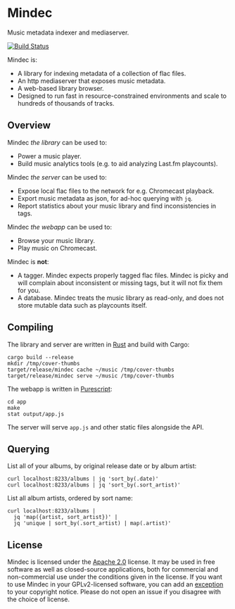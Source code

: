 # Mindec

Music metadata indexer and mediaserver.

[![Build Status][ci-img]][ci]

Mindec is:

 * A library for indexing metadata of a collection of flac files.
 * An http mediaserver that exposes music metadata.
 * A web-based library browser.
 * Designed to run fast in resource-constrained environments
   and scale to hundreds of thousands of tracks.

## Overview

Mindec *the library* can be used to:

 * Power a music player.
 * Build music analytics tools (e.g. to aid analyzing Last.fm playcounts).

Mindec *the server* can be used to:

 * Expose local flac files to the network for e.g. Chromecast playback.
 * Export music metadata as json, for ad-hoc querying with `jq`.
 * Report statistics about your music library and find inconsistencies in tags.

Mindec *the webapp* can be used to:

 * Browse your music library.
 * Play music on Chromecast.

Mindec is **not**:

 * A tagger. Mindec expects properly tagged flac files. Mindec is picky and
   will complain about inconsistent or missing tags, but it will not fix them
   for you.
 * A database. Mindec treats the music library as read-only, and does not store
   mutable data such as playcounts itself.

## Compiling

The library and server are written in [Rust][rust] and build with Cargo:

    cargo build --release
    mkdir /tmp/cover-thumbs
    target/release/mindec cache ~/music /tmp/cover-thumbs
    target/release/mindec serve ~/music /tmp/cover-thumbs

The webapp is written in [Purescript][purescript]:

    cd app
    make
    stat output/app.js

The server will serve `app.js` and other static files alongside the API.

## Querying

List all of your albums, by original release date or by album artist:

    curl localhost:8233/albums | jq 'sort_by(.date)'
    curl localhost:8233/albums | jq 'sort_by(.sort_artist)'

List all album artists, ordered by sort name:

    curl localhost:8233/albums |
      jq 'map({artist, sort_artist})' |
      jq 'unique | sort_by(.sort_artist) | map(.artist)'

## License

Mindec is licensed under the [Apache 2.0][apache2] license. It may be used in
free software as well as closed-source applications, both for commercial and
non-commercial use under the conditions given in the license. If you want to
use Mindec in your GPLv2-licensed software, you can add an [exception][except]
to your copyright notice. Please do not open an issue if you disagree with the
choice of license.

[ci-img]:     https://travis-ci.org/ruuda/mindec.svg?branch=master
[ci]:         https://travis-ci.org/ruuda/mindec
[rust]:       https://rust-lang.org
[purescript]: http://www.purescript.org/
[apache2]:    https://www.apache.org/licenses/LICENSE-2.0
[except]:     https://www.gnu.org/licenses/gpl-faq.html#GPLIncompatibleLibs
